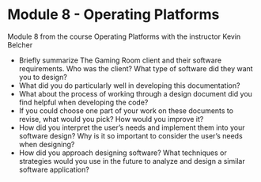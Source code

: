 # Module 8 - Operating Platforms

Module 8 from the course Operating Platforms with the instructor Kevin Belcher

- Briefly summarize The Gaming Room client and their software requirements. Who was the client? What type of software did they want you to design?
- What did you do particularly well in developing this documentation?
- What about the process of working through a design document did you find helpful when developing the code?
- If you could choose one part of your work on these documents to revise, what would you pick? How would you improve it?
- How did you interpret the user’s needs and implement them into your software design? Why is it so important to consider the user’s needs when designing?
- How did you approach designing software? What techniques or strategies would you use in the future to analyze and design a similar software application?
